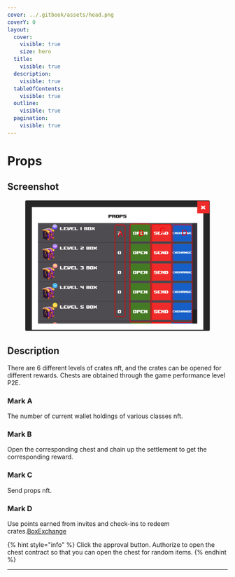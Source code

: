 ```yaml
---
cover: ../.gitbook/assets/head.png
coverY: 0
layout:
  cover:
    visible: true
    size: hero
  title:
    visible: true
  description:
    visible: true
  tableOfContents:
    visible: true
  outline:
    visible: true
  pagination:
    visible: true
---
```


# Props

## Screenshot

<figure><img src="../.gitbook/assets/newProps.png" alt=""><figcaption></figcaption></figure>

## Description

There are 6 different levels of crates nft, and the crates can be opened for different rewards. Chests are obtained through the game performance level P2E.

### Mark A

The number of current wallet holdings of various classes nft.

### Mark B

Open the corresponding chest and chain up the settlement to get the corresponding reward.

### Mark C

Send props nft.

### Mark D

Use points earned from invites and check-ins to redeem crates.[BoxExchange](../data-sheet/box-exchange.md)

{% hint style="info" %}
Click the approval button. Authorize to open the chest contract so that you can open the chest for random items.
{% endhint %}

***
